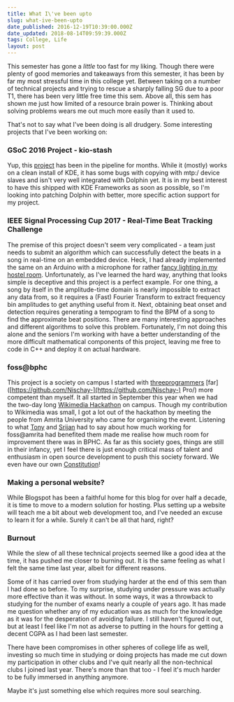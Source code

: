 ```yaml
---
title: What I\'ve been upto
slug: what-ive-been-upto
date_published: 2016-12-19T10:39:00.000Z
date_updated: 2018-08-14T09:59:39.000Z
tags: College, Life
layout: post
---
```


This semester has gone a *little* too fast for my liking. Though there were plenty of good memories and takeaways from this semester, it has been by far my most stressful time in this college yet. Between taking on a number of technical projects and trying to rescue a sharply falling SG due to a poor T1, there has been very little free time this sem. Above all, this sem has shown me just how limited of a resource brain power is. Thinking about solving problems wears me out much more easily than it used to.

That\'s not to say what I\'ve been doing is all drudgery. Some interesting projects that I\'ve been working on:

### GSoC 2016 Project - kio-stash

Yup, this [project](https://github.com/KDE/kio-stash) has been in the pipeline for months. While it (mostly) works on a clean install of KDE, it has some bugs with copying with mtp:/ device slaves and isn\'t very well integrated with Dolphin yet. It is in my best interest to have this shipped with KDE Frameworks as soon as possible, so I\'m looking into patching Dolphin with better, more specific action support for my project.

### IEEE Signal Processing Cup 2017 - Real-Time Beat Tracking Challenge

The premise of this project doesn\'t seem very complicated - a team just needs to submit an algorithm which can successfully detect the beats in a song in real-time on an embedded device. Heck, I had already implemented the same on an Arduino with a microphone for rather [fancy lighting in my hostel room](https://www.youtube.com/watch?v=lMb1XScNgOs). Unfortunately, as I\'ve learned the hard way, anything that looks simple is deceptive and this project is a perfect example. For one thing, a song by itself in the amplitude-time domain is nearly impossible to extract any data from, so it requires a (Fast) Fourier Transform to extract frequency bin amplitudes to get anything useful from it. Next, obtaining beat onset and detection requires generating a tempogram to find the BPM of a song to find the approximate beat positions. There are many interesting approaches and different algorithms to solve this problem. Fortunately, I\'m not doing this alone and the seniors I\'m working with have a better understanding of the more difficult mathematical components of this project, leaving me free to code in C++ and deploy it on actual hardware.

### foss@bphc

This project is a society on campus I started with [three](https://github.com/aero31aero/)[programmers](https://github.com/TestSubjector) [far]([https://github.com/Nischay-](https://github.com/Nischay-) Pro/) more competent than myself. It all started in September this year when we had the two-day long [Wikimedia Hackathon](https://www.mediawiki.org/wiki/Wikimedia_Hackathon_BPHC) on campus. Though my contribution to Wikimedia was small, I got a lot out of the hackathon by meeting the people from Amrita University who came for organising the event. Listening to what [Tony](https://www.mediawiki.org/wiki/User:01tonythomas) and [Srijan](http://srijanagarwal.me/) had to say about how much working for foss@amrita had benefited them made me realise how much room for improvement there was in BPHC. As far as this society goes, things are still in their infancy, yet I feel there is just enough critical mass of talent and enthusiasm in open source development to push this society forward. We even have our own [Constitution](https://fossbphc.github.io/docs/constitution.html)!

### Making a personal website?

While Blogspot has been a faithful home for this blog for over half a decade, it is time to move to a modern solution for hosting. Plus setting up a website will teach me a bit about web development too, and I\'ve needed an excuse to learn it for a while. Surely it can\'t be all that hard, right?

### Burnout

While the slew of all these technical projects seemed like a good idea at the time, it has pushed me closer to burning out. It is the same feeling as what I felt the same time last year, albeit for different reasons.

Some of it has carried over from studying harder at the end of this sem than I had done so before. To my surprise, studying under pressure was actually more effective than it was without. In some ways, it was a throwback to studying for the number of exams nearly a couple of years ago. It has made me question whether any of my education was as much for the knowledge as it was for the desperation of avoiding failure. I still haven\'t figured it out, but at least I feel like I\'m not as adverse to putting in the hours for getting a decent CGPA as I had been last semester.

There have been compromises in other spheres of college life as well, investing so much time in studying or doing projects has made me cut down my participation in other clubs and I\'ve quit nearly all the non-technical clubs I joined last year. There\'s more than that too - I feel it\'s much harder to be fully immersed in anything anymore.

Maybe it\'s just something else which requires more soul searching.
